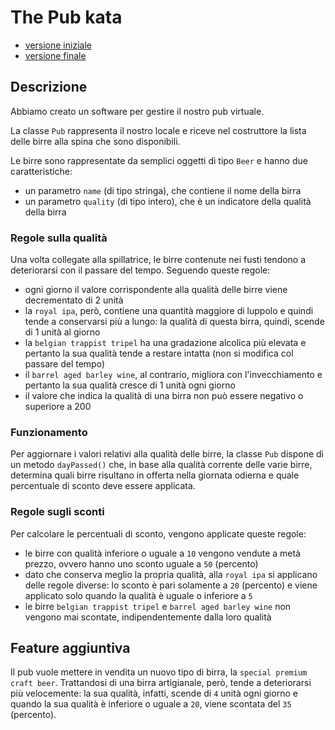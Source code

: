 # The Pub kata

- [versione iniziale](./initial)
- [versione finale](./final)

## Descrizione

Abbiamo creato un software per gestire il nostro pub virtuale.

La classe `Pub` rappresenta il nostro locale e
riceve nel costruttore la lista delle birre alla spina che sono disponibili.

Le birre sono rappresentate da semplici oggetti di tipo `Beer` e hanno due
caratteristiche:

* un parametro `name` (di tipo stringa), che contiene il nome della birra
* un parametro `quality` (di tipo intero), che è un indicatore della qualità della birra

### Regole sulla qualità

Una volta collegate alla spillatrice, le birre contenute nei fusti tendono a deteriorarsi con il passare del tempo. Seguendo queste regole:

* ogni giorno il valore corrispondente alla qualità delle birre viene decrementato di 2 unità
* la `royal ipa`, però, contiene una quantità maggiore di luppolo e quindi tende a conservarsi più a lungo: la qualità di questa birra, quindi, scende di 1 unità al giorno
* la `belgian trappist tripel` ha una gradazione alcolica più elevata e pertanto la sua qualità
  tende a restare intatta (non si modifica col passare del tempo)
* il `barrel aged barley wine`, al contrario, migliora con l'invecchiamento e pertanto la sua qualità
  cresce di 1 unità ogni giorno
* il valore che indica la qualità di una birra non può essere negativo o superiore a 200

### Funzionamento

Per aggiornare i valori relativi alla qualità delle birre, la classe `Pub` dispone di un metodo
`dayPassed()` che, in base alla qualità corrente delle varie birre, determina quali birre risultano
in offerta nella giornata odierna e quale percentuale di sconto deve essere applicata.

### Regole sugli sconti

Per calcolare le percentuali di sconto, vengono applicate queste regole:

* le birre con qualità inferiore o uguale a `10` vengono vendute a metà prezzo, ovvero hanno uno sconto uguale a `50` (percento)
* dato che conserva meglio la propria qualità, alla `royal ipa` si applicano delle regole diverse:
  lo sconto è pari solamente a `20` (percento) e viene applicato solo quando la qualità è uguale o inferiore a `5`
* le birre `belgian trappist tripel` e `barrel aged barley wine` non vengono mai scontate, indipendentemente dalla loro qualità

## Feature aggiuntiva

Il pub vuole mettere in vendita un nuovo tipo di birra, la `special premium craft beer`.
Trattandosi di una birra artigianale, però, tende a deteriorarsi più velocemente: la sua qualità,
infatti, scende di `4` unità ogni giorno e quando la sua qualità è inferiore o uguale a `20`, viene
scontata del `35` (percento).
